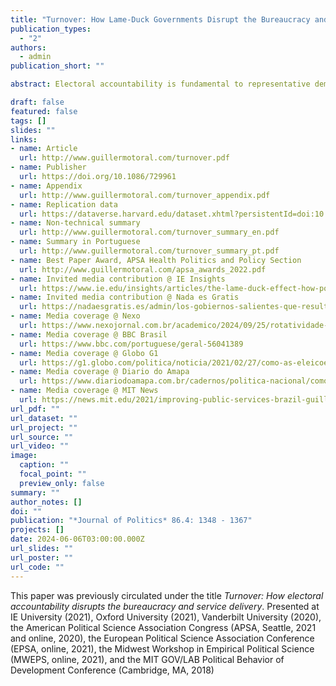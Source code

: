 ```yaml
---
title: "Turnover: How Lame-Duck Governments Disrupt the Bureaucracy and Service Delivery before Leaving Office"
publication_types:
  - "2"
authors:
  - admin
publication_short: ""

abstract: Electoral accountability is fundamental to representative democracy. Yet, it can also be costly for governance because it generates turnover among bureaucrats (not just politicians) and disrupts the delivery of public services. Previous studies on the connection between political and bureaucratic turnover emphasize how incoming governments reshape the bureaucracy. This article argues that election losers also engage in bureaucratic shuffling before leaving office, and that this can depress public service delivery. I employ a close-races regression discontinuity design to demonstrate these turnover dynamics, using administrative data on the universe of government employees and healthcare services in Brazilian municipalities. The results show that the incumbent's electoral defeat causes dismissals of temporary employees, the hiring of more civil servants, and declines in healthcare service delivery before the winner takes office. These findings highlight the political strategies of lame-duck politicians and the consequential bureaucratic politics that follow elections.

draft: false
featured: false
tags: []
slides: ""
links:
- name: Article
  url: http://www.guillermotoral.com/turnover.pdf
- name: Publisher
  url: https://doi.org/10.1086/729961
- name: Appendix
  url: http://www.guillermotoral.com/turnover_appendix.pdf
- name: Replication data
  url: https://dataverse.harvard.edu/dataset.xhtml?persistentId=doi:10.7910/DVN/KO2VPS
- name: Non-technical summary
  url: http://www.guillermotoral.com/turnover_summary_en.pdf
- name: Summary in Portuguese
  url: http://www.guillermotoral.com/turnover_summary_pt.pdf
- name: Best Paper Award, APSA Health Politics and Policy Section
  url: http://www.guillermotoral.com/apsa_awards_2022.pdf
- name: Invited media contribution @ IE Insights
  url: https://www.ie.edu/insights/articles/the-lame-duck-effect-how-politicians-disrupt-government-before-leaving-office/
- name: Invited media contribution @ Nada es Gratis
  url: https://nadaesgratis.es/admin/los-gobiernos-salientes-que-resultan-de-una-derrota-electoral-alteran-la-burocracia-y-danan-la-prestacion-de-servicios-publicos-antes-de-abandonar-el-poder
- name: Media coverage @ Nexo
  url: https://www.nexojornal.com.br/academico/2024/09/25/rotatividade-governos-influencia-servicos-publicos-pesquisa
- name: Media coverage @ BBC Brasil
  url: https://www.bbc.com/portuguese/geral-56041389
- name: Media coverage @ Globo G1
  url: https://g1.globo.com/politica/noticia/2021/02/27/como-as-eleicoes-municipais-afetam-os-servicos-publicos-no-brasil.ghtml
- name: Media coverage @ Diario do Amapa
  url: https://www.diariodoamapa.com.br/cadernos/politica-nacional/como-as-eleicoes-municipais-afetam-os-servicos-publicos-no-brasil/
- name: Media coverage @ MIT News
  url: https://news.mit.edu/2021/improving-public-services-brazil-guillermo-toral-0120
url_pdf: ""
url_dataset: ""
url_project: ""
url_source: ""
url_video: ""
image:
  caption: ""
  focal_point: ""
  preview_only: false
summary: ""
author_notes: []
doi: ""
publication: "*Journal of Politics* 86.4: 1348 - 1367"
projects: []
date: 2024-06-06T03:00:00.000Z
url_slides: ""
url_poster: ""
url_code: ""
---
```

This paper was previously circulated under the title *Turnover: How electoral accountability disrupts the bureaucracy and service delivery*.
Presented at IE University (2021), Oxford University (2021), Vanderbilt University (2020), the American Political Science Association Congress (APSA, Seattle, 2021 and online, 2020), the European Political Science Association Conference (EPSA, online, 2021), the Midwest Workshop in Empirical Political Science (MWEPS, online, 2021), and the MIT GOV/LAB Political Behavior of Development Conference (Cambridge, MA, 2018)